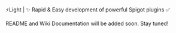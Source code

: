 ⚡Light | ✨ Rapid & Easy development of powerful Spigot plugins ✅

README and Wiki Documentation will be added soon. Stay tuned!
